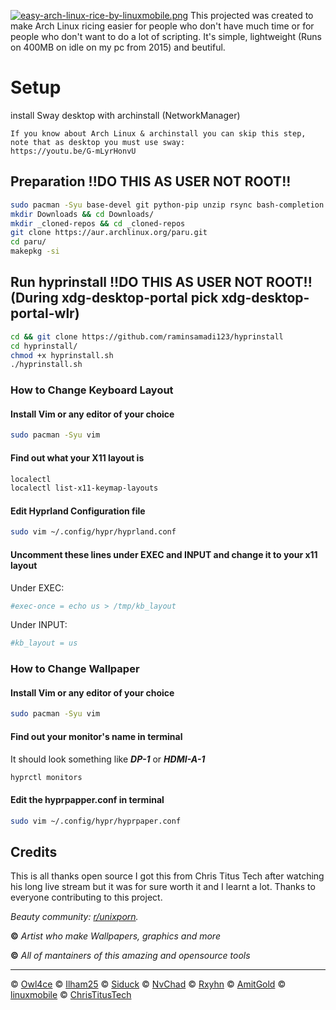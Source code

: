 [![easy-arch-linux-rice-by-linuxmobile.png](https://i.postimg.cc/3N509sYv/easy-arch-linux-rice-by-linuxmobile.png)](https://postimg.cc/wy2Bjbtq)
This projected was created to make Arch Linux ricing easier for people who don't have much time or for people who don't want to do a lot of scripting. It's simple, lightweight (Runs on 400MB on idle on my pc from 2015) and beutiful.

# Setup
install Sway desktop with archinstall (NetworkManager)
```
If you know about Arch Linux & archinstall you can skip this step, note that as desktop you must use sway:
https://youtu.be/G-mLyrHonvU
```
## Preparation !!DO THIS AS USER NOT ROOT!!
```sh
sudo pacman -Syu base-devel git python-pip unzip rsync bash-completion fish sddm
mkdir Downloads && cd Downloads/
mkdir _cloned-repos && cd _cloned-repos
git clone https://aur.archlinux.org/paru.git
cd paru/
makepkg -si
```
## Run hyprinstall !!DO THIS AS USER NOT ROOT!! (During xdg-desktop-portal pick xdg-desktop-portal-wlr)
	
```sh
cd && git clone https://github.com/raminsamadi123/hyprinstall
cd hyprinstall/
chmod +x hyprinstall.sh
./hyprinstall.sh
```

### How to Change Keyboard Layout
#### Install Vim or any editor of your choice
```sh
sudo pacman -Syu vim
```
#### Find out what your X11 layout is
```sh
localectl
localectl list-x11-keymap-layouts
```
#### Edit Hyprland Configuration file
```sh
sudo vim ~/.config/hypr/hyprland.conf
```
#### Uncomment these lines under EXEC and INPUT and change it to your x11 layout
Under EXEC:
```sh
#exec-once = echo us > /tmp/kb_layout
```
Under INPUT:
```sh
#kb_layout = us
```
### How to Change Wallpaper
#### Install Vim or any editor of your choice
```sh
sudo pacman -Syu vim
```
#### Find out your monitor's name in terminal
It should look something like ***DP-1*** or ***HDMI-A-1***
```sh
hyprctl monitors
```
#### Edit the hyprpapper.conf in terminal
```sh
sudo vim ~/.config/hypr/hyprpaper.conf
```

## Credits

This is all thanks open source I got this from Chris Titus Tech after watching his long live stream but it was for sure worth it and I learnt a lot. Thanks to everyone contributing to this project.

_Beauty community: [r/unixporn](https://www.reddit.com/r/unixporn)._

**©** _Artist who make Wallpapers, graphics and more_

**©** _All of mantainers of this amazing and opensource tools_

---


© [Owl4ce](https://github.com/owl4ce)
© [Ilham25](https://github.com/ilham25)
© [Siduck](https://github.com/siduck)
© [NvChad](https://github.com/NvChad) 
© [Rxyhn](https://github.com/rxyhn)
© [AmitGold](https://github.com/AmitGolden)
© [linuxmobile](https://github.com/linuxmobile)
© [ChrisTitusTech](https://github.com/ChrisTitusTech)
